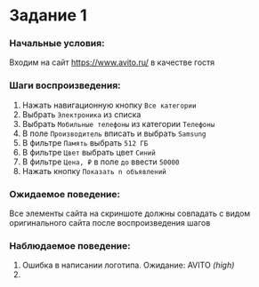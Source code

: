 # Задание 1

### Начальные условия:
Входим на сайт https://www.avito.ru/ в качестве гостя

### Шаги воспроизведения:
1. Нажать навигационную кнопку `Все категории`
2. Выбрать `Электроника` из списка
3. Выбрать `Мобильные телефоны` из категории `Телефоны`
4. В поле `Производитель` вписать и выбрать `Samsung`
5. В фильтре `Память` выбрать `512 ГБ`
6. В фильтре `Цвет` выбрать цвет `Синий`
7. В фильтре `Цена, ₽` в поле `до` ввести `50000`
8. Нажать кнопку `Показать n объявлений`

### Ожидаемое поведение:
Все элементы сайта на скриншоте должны совпадать с видом оригинального сайта после воспроизведения шагов

### Наблюдаемое поведение:
1. Ошибка в написании логотипа. Ожидание: AVITO *(high)*
2. 
